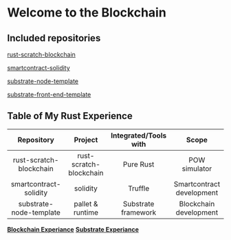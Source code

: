 # Welcome to the Blockchain

## Included repositories

[rust-scratch-blockchain](https://github.com/armanriazi/rust-scratch-blockchain)

[smartcontract-solidity](https://github.com/armanriazi/armanriazi-smartcontract-solidity)

[substrate-node-template](https://github.com/armanriazi/substrate-node-template)

[substrate-front-end-template](https://github.com/armanriazi/substrate-front-end-template)


## Table of My Rust Experience

| Repository      |     Project     | Integrated/Tools with |    Scope    |
|:---------------:|:---------------:|:---------------:|:---------------:|
| rust-scratch-blockchain | rust-scratch-blockchain |      Pure Rust   |    POW simulator   |
|  smartcontract-solidity | solidity  |    Truffle     | Smartcontract development |
| substrate-node-template | pallet & runtime |     Substrate framework   |    Blockchain development   |

**[Blockchain Experiance](https://armanriazi.github.io/public/blockchain/Blockchain/)**
**[Substrate Experiance](https://armanriazi.github.io/public/blockchain/Substrate/)**
